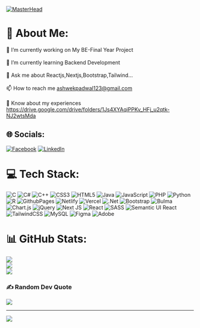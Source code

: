 [![MasterHead](https://user-images.githubusercontent.com/74038190/221352995-5ac18bdf-1a19-4f99-bbb6-77559b220470.gif)](https://ashvek18.io)
# 💫 About Me:
🔭 I’m currently working on My BE-Final Year Project<br><br>🌱 I’m currently learning Backend Development<br><br>💬 Ask me about Reactjs,Nextjs,Bootstrap,Tailwind...<br><br>📫 How to reach me ashwekpadwal123@gmail.com<br><br>📄 Know about my experiences https://drive.google.com/drive/folders/1Js4XYAqiPPKv_HFj_u2qtk-NJ2wtsMda


## 🌐 Socials:
[![Facebook](https://img.shields.io/badge/Facebook-%231877F2.svg?logo=Facebook&logoColor=white)](https://facebook.com/ashvek-padwal) [![LinkedIn](https://img.shields.io/badge/LinkedIn-%230077B5.svg?logo=linkedin&logoColor=white)](https://linkedin.com/in/ashvek-padwal) 

# 💻 Tech Stack:
![C](https://img.shields.io/badge/c-%2300599C.svg?style=flat&logo=c&logoColor=white) ![C#](https://img.shields.io/badge/c%23-%23239120.svg?style=flat&logo=csharp&logoColor=white) ![C++](https://img.shields.io/badge/c++-%2300599C.svg?style=flat&logo=c%2B%2B&logoColor=white) ![CSS3](https://img.shields.io/badge/css3-%231572B6.svg?style=flat&logo=css3&logoColor=white) ![HTML5](https://img.shields.io/badge/html5-%23E34F26.svg?style=flat&logo=html5&logoColor=white) ![Java](https://img.shields.io/badge/java-%23ED8B00.svg?style=flat&logo=openjdk&logoColor=white) ![JavaScript](https://img.shields.io/badge/javascript-%23323330.svg?style=flat&logo=javascript&logoColor=%23F7DF1E) ![PHP](https://img.shields.io/badge/php-%23777BB4.svg?style=flat&logo=php&logoColor=white) ![Python](https://img.shields.io/badge/python-3670A0?style=flat&logo=python&logoColor=ffdd54) ![R](https://img.shields.io/badge/r-%23276DC3.svg?style=flat&logo=r&logoColor=white) ![GithubPages](https://img.shields.io/badge/github%20pages-121013?style=flat&logo=github&logoColor=white) ![Netlify](https://img.shields.io/badge/netlify-%23000000.svg?style=flat&logo=netlify&logoColor=#00C7B7) ![Vercel](https://img.shields.io/badge/vercel-%23000000.svg?style=flat&logo=vercel&logoColor=white) ![.Net](https://img.shields.io/badge/.NET-5C2D91?style=flat&logo=.net&logoColor=white) ![Bootstrap](https://img.shields.io/badge/bootstrap-%238511FA.svg?style=flat&logo=bootstrap&logoColor=white) ![Bulma](https://img.shields.io/badge/bulma-00D0B1?style=flat&logo=bulma&logoColor=white) ![Chart.js](https://img.shields.io/badge/chart.js-F5788D.svg?style=flat&logo=chart.js&logoColor=white) ![jQuery](https://img.shields.io/badge/jquery-%230769AD.svg?style=flat&logo=jquery&logoColor=white) ![Next JS](https://img.shields.io/badge/Next-black?style=flat&logo=next.js&logoColor=white) ![React](https://img.shields.io/badge/react-%2320232a.svg?style=flat&logo=react&logoColor=%2361DAFB) ![SASS](https://img.shields.io/badge/SASS-hotpink.svg?style=flat&logo=SASS&logoColor=white) ![Semantic UI React](https://img.shields.io/badge/Semantic%20UI%20React-%2335BDB2.svg?style=flat&logo=SemanticUIReact&logoColor=white) ![TailwindCSS](https://img.shields.io/badge/tailwindcss-%2338B2AC.svg?style=flat&logo=tailwind-css&logoColor=white) ![MySQL](https://img.shields.io/badge/mysql-%2300000f.svg?style=flat&logo=mysql&logoColor=white) ![Figma](https://img.shields.io/badge/figma-%23F24E1E.svg?style=flat&logo=figma&logoColor=white) ![Adobe](https://img.shields.io/badge/adobe-%23FF0000.svg?style=flat&logo=adobe&logoColor=white)
# 📊 GitHub Stats:
![](https://github-readme-stats.vercel.app/api?username=ashvek18&theme=highcontrast&hide_border=true&include_all_commits=false&count_private=false)<br/>
![](https://github-readme-streak-stats.herokuapp.com/?user=ashvek18&theme=highcontrast&hide_border=true)<br/>
![](https://github-readme-stats.vercel.app/api/top-langs/?username=ashvek18&theme=highcontrast&hide_border=true&include_all_commits=false&count_private=false&layout=compact)

### ✍️ Random Dev Quote
![](https://quotes-github-readme.vercel.app/api?type=horizontal&theme=tokyonight)

---
[![](https://visitcount.itsvg.in/api?id=ashvek18&icon=6&color=4)](https://visitcount.itsvg.in)

<!-- Proudly created with GPRM ( https://gprm.itsvg.in ) -->
